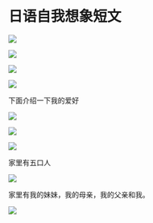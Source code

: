 # 日语自我想象短文


![](assets/10002/04/03/101-1618325769382.png)

![](assets/10002/04/03/101-1618325997599.png)

![](assets/10002/04/03/101-1618326061911.png)

![](assets/10002/04/03/101-1618326095093.png)


下面介绍一下我的爱好

![](assets/10002/04/03/101-1618326389165.png)

![](assets/10002/04/03/101-1618326151982.png)

![](assets/10002/04/03/101-1618326263669.png)

家里有五口人

![](assets/10002/04/03/101-1618326470165.png)

家里有我的妹妹，我的母亲，我的父亲和我。

![](assets/10002/04/03/101-1618326570421.png)
